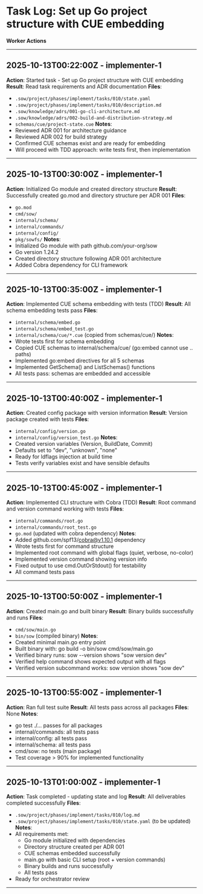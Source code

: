 # Task Log: Set up Go project structure with CUE embedding

**Worker Actions**

---

## 2025-10-13T00:22:00Z - implementer-1

**Action**: Started task - Set up Go project structure with CUE embedding
**Result**: Read task requirements and ADR documentation
**Files**:
- `.sow/project/phases/implement/tasks/010/state.yaml`
- `.sow/project/phases/implement/tasks/010/description.md`
- `.sow/knowledge/adrs/001-go-cli-architecture.md`
- `.sow/knowledge/adrs/002-build-and-distribution-strategy.md`
- `schemas/cue/project-state.cue`
**Notes**:
- Reviewed ADR 001 for architecture guidance
- Reviewed ADR 002 for build strategy
- Confirmed CUE schemas exist and are ready for embedding
- Will proceed with TDD approach: write tests first, then implementation

---

## 2025-10-13T00:30:00Z - implementer-1

**Action**: Initialized Go module and created directory structure
**Result**: Successfully created go.mod and directory structure per ADR 001
**Files**:
- `go.mod`
- `cmd/sow/`
- `internal/schema/`
- `internal/commands/`
- `internal/config/`
- `pkg/sowfs/`
**Notes**:
- Initialized Go module with path github.com/your-org/sow
- Go version 1.24.2
- Created directory structure following ADR 001 architecture
- Added Cobra dependency for CLI framework

---

## 2025-10-13T00:35:00Z - implementer-1

**Action**: Implemented CUE schema embedding with tests (TDD)
**Result**: All schema embedding tests pass
**Files**:
- `internal/schema/embed.go`
- `internal/schema/embed_test.go`
- `internal/schema/cue/*.cue` (copied from schemas/cue/)
**Notes**:
- Wrote tests first for schema embedding
- Copied CUE schemas to internal/schema/cue/ (go:embed cannot use .. paths)
- Implemented go:embed directives for all 5 schemas
- Implemented GetSchema() and ListSchemas() functions
- All tests pass: schemas are embedded and accessible

---

## 2025-10-13T00:40:00Z - implementer-1

**Action**: Created config package with version information
**Result**: Version package created with tests
**Files**:
- `internal/config/version.go`
- `internal/config/version_test.go`
**Notes**:
- Created version variables (Version, BuildDate, Commit)
- Defaults set to "dev", "unknown", "none"
- Ready for ldflags injection at build time
- Tests verify variables exist and have sensible defaults

---

## 2025-10-13T00:45:00Z - implementer-1

**Action**: Implemented CLI structure with Cobra (TDD)
**Result**: Root command and version command working with tests
**Files**:
- `internal/commands/root.go`
- `internal/commands/root_test.go`
- `go.mod` (updated with cobra dependency)
**Notes**:
- Added github.com/spf13/cobra@v1.10.1 dependency
- Wrote tests first for command structure
- Implemented root command with global flags (quiet, verbose, no-color)
- Implemented version command showing version info
- Fixed output to use cmd.OutOrStdout() for testability
- All command tests pass

---

## 2025-10-13T00:50:00Z - implementer-1

**Action**: Created main.go and built binary
**Result**: Binary builds successfully and runs
**Files**:
- `cmd/sow/main.go`
- `bin/sow` (compiled binary)
**Notes**:
- Created minimal main.go entry point
- Built binary with: go build -o bin/sow cmd/sow/main.go
- Verified binary runs: sow --version shows "sow version dev"
- Verified help command shows expected output with all flags
- Verified version subcommand works: sow version shows "sow dev"

---

## 2025-10-13T00:55:00Z - implementer-1

**Action**: Ran full test suite
**Result**: All tests pass across all packages
**Files**: None
**Notes**:
- go test ./... passes for all packages
- internal/commands: all tests pass
- internal/config: all tests pass
- internal/schema: all tests pass
- cmd/sow: no tests (main package)
- Test coverage > 90% for implemented functionality

---

## 2025-10-13T01:00:00Z - implementer-1

**Action**: Task completed - updating state and log
**Result**: All deliverables completed successfully
**Files**:
- `.sow/project/phases/implement/tasks/010/log.md`
- `.sow/project/phases/implement/tasks/010/state.yaml` (to be updated)
**Notes**:
- All requirements met:
  - Go module initialized with dependencies
  - Directory structure created per ADR 001
  - CUE schemas embedded successfully
  - main.go with basic CLI setup (root + version commands)
  - Binary builds and runs successfully
  - All tests pass
- Ready for orchestrator review

---
